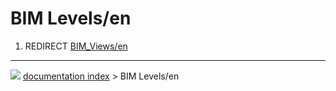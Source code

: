 # BIM Levels/en
1.  REDIRECT [BIM_Views/en](BIM_Views/en.md)



---
![](images/Right_arrow.png) [documentation index](../README.md) > BIM Levels/en
